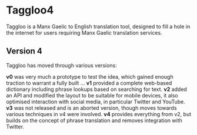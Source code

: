 # Taggloo4

Taggloo is a Manx Gaelic to English translation tool, designed to fill a hole in the internet for users requiring Manx Gaelic translation services.

## Version 4

Taggloo has moved through various versions:

**v0** was very much a prototype to test the idea, which gained enough traction to warrant a fully built ...
**v1** provided a complete web-based dictionary including phrase lookups based on searching for text.
**v2** added an API and modified the layout to be suitable for mobile devices, it also optimised interaction with social media, in particular Twitter and YouTube.
**v3** was not released and is an aborted version, though moves towards various techniques in v4 were involved.
**v4** provides everything from v2, but builds on the concept of phrase translation and removes integration with Twitter.

